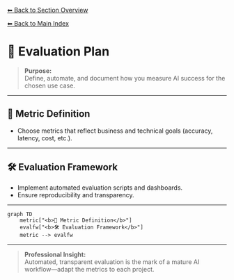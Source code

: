 [⬅ Back to Section Overview](README.md)

[⬅ Back to Main Index](../../../INDEX.md#core)

# 🧪 Evaluation Plan

> **Purpose:**  
> Define, automate, and document how you measure AI success for the chosen use case.

---

## 🎯 Metric Definition

- Choose metrics that reflect business and technical goals (accuracy, latency, cost, etc.).

---

## 🛠️ Evaluation Framework

- Implement automated evaluation scripts and dashboards.
- Ensure reproducibility and transparency.

---

```mermaid
graph TD
    metric["<b>🎯 Metric Definition</b>"]
    evalfw["<b>🛠️ Evaluation Framework</b>"]
    metric --> evalfw
```

---

> **Professional Insight:**  
> Automated, transparent evaluation is the mark of a mature AI workflow—adapt the metrics to each project.